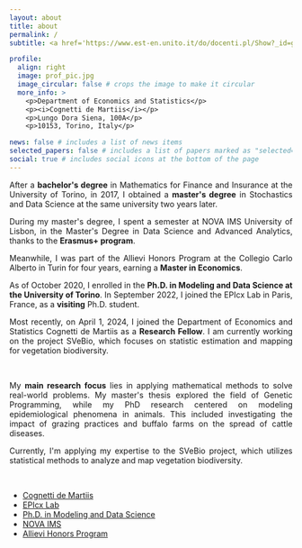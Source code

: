 ```yaml
---
layout: about
title: about
permalink: /
subtitle: <a href='https://www.est-en.unito.it/do/docenti.pl/Show?_id=gzoppi#tab-profilo'>Research Fellow</a>

profile:
  align: right
  image: prof_pic.jpg
  image_circular: false # crops the image to make it circular
  more_info: >
    <p>Department of Economics and Statistics</p> 
    <p><i>Cognetti de Martiis</i></p>
    <p>Lungo Dora Siena, 100A</p>
    <p>10153, Torino, Italy</p>

news: false # includes a list of news items
selected_papers: false # includes a list of papers marked as "selected={true}"
social: true # includes social icons at the bottom of the page
---
```


<div align="justify">
After a <b>bachelor's degree</b> in Mathematics for Finance and Insurance at the University of Torino, in 2017, I obtained a <b>master's degree</b> in Stochastics and Data Science at the same university two years later.   

During my master's degree, I spent a semester at NOVA IMS University of Lisbon, in the Master's Degree in Data Science and Advanced Analytics, thanks to the <b>Erasmus+ program</b>.  

Meanwhile, I was part of the Allievi Honors Program at the Collegio Carlo Alberto in Turin for four years, earning a <b>Master in Economics</b>.   

As of October 2020, I enrolled in the <b>Ph.D. in Modeling and Data Science at the University of Torino</b>. In September 2022, I joined the EPIcx Lab in Paris, France, as a <b>visiting</b> Ph.D. student.  

Most recently, on April 1, 2024, I joined the Department of Economics and Statistics Cognetti de Martiis as a <b>Research Fellow</b>. I am currently working on the project SVeBio, which focuses on statistic estimation and mapping for vegetation biodiversity.

<br>

My <b>main research focus</b> lies in applying mathematical methods to solve real-world problems. My master's thesis explored the field of Genetic Programming, while my PhD research centered on modeling epidemiological phenomena in animals. This included investigating the impact of grazing practices and buffalo farms on the spread of cattle diseases.

Currently, I'm applying my expertise to the SVeBio project, which utilizes statistical methods to analyze and map vegetation biodiversity. 
<div>

<br>

<ul>
<li><a href='https://www.est-en.unito.it/do/home.pl'>Cognetti de Martiis</a>
 
<li><a href='https://www.epicx-lab.com/'>EPIcx Lab</a>

<li><a href='https://dottorato-mds.campusnet.unito.it/do/home.pl'>Ph.D. in Modeling and Data Science</a>

<li><a href='https://www.novaims.unl.pt/en/education/programs/postgraduate-programs-and-master-degree-programs/master-degree-program-in-data-science-and-advanced-analytics-with-a-specialization-in-data-science/'>NOVA IMS</a>

<li><a href='https://www.carloalberto.org/education/allievi-honors-program/'>Allievi Honors Program</a>
